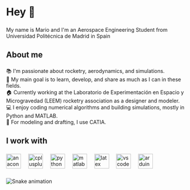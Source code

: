 <h1 align="left">Hey 👋</h1>

###

<p align="left">My name is Mario and I'm an Aerospace Engineering Student from Universidad Politécnica de Madrid in Spain</p>

###

<h2 align="left">About me</h2>

###

<p align="left">📚 I'm passionate about rocketry, aerodynamics, and simulations.  <br>🎯 My main goal is to learn, develop, and share as much as I can in these fields.  <br>🏠 Currently working at the Laboratorio de Experimentación en Espacio y Microgravedad (LEEM) rocketry association as a designer and modeler.  <br>💻 I enjoy coding numerical algorithms and building simulations, mostly in Python and MATLAB.  <br>📏 For modeling and drafting, I use CATIA.</p>

###

<h2 align="left">I work with</h2>

###

<div align="left">
  <img src="https://cdn.jsdelivr.net/gh/devicons/devicon/icons/anaconda/anaconda-original.svg" height="40" alt="anaconda logo"  />
  <img width="12" />
  <img src="https://cdn.jsdelivr.net/gh/devicons/devicon/icons/cplusplus/cplusplus-original.svg" height="40" alt="cplusplus logo"  />
  <img width="12" />
  <img src="https://cdn.jsdelivr.net/gh/devicons/devicon/icons/python/python-original.svg" height="40" alt="python logo"  />
  <img width="12" />
  <img src="https://cdn.jsdelivr.net/gh/devicons/devicon/icons/matlab/matlab-original.svg" height="40" alt="matlab logo"  />
  <img width="12" />
  <img src="https://cdn.jsdelivr.net/gh/devicons/devicon/icons/latex/latex-original.svg" height="40" alt="latex logo"  />
  <img width="12" />
  <img src="https://cdn.jsdelivr.net/gh/devicons/devicon/icons/vscode/vscode-original.svg" height="40" alt="vscode logo"  />
  <img width="12" />
  <img src="https://cdn.jsdelivr.net/gh/devicons/devicon/icons/arduino/arduino-original.svg" height="40" alt="arduino logo"  />
</div>

###

<img src="https://raw.githubusercontent.com/mariodetoro/mariodetoro/output/snake.svg" alt="Snake animation" />

###
